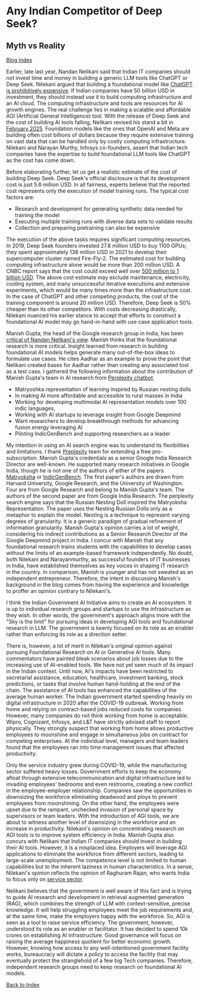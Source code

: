 # Any Indian Competitor of Deep Seek?

##  Myth vs Reality

[Blog Index](../index.md)

Earlier, late last year, Nandan Nelikani said that Indian IT companies should not invest time and money in building a generic
LLM tools like ChatGPT or Deep Seek. Nilekani argued that building a foundational model like [ChatGPT is prohibitively expensive](https://timesofindia.indiatimes.com/business/india-business/india-shouldnt-build-another-llm-nandan-nilekani/articleshow/116269605.cms). 
If Indian companies have 50 billion USD in investment, they should instead use it to build computing infrastructure and an AI cloud.
The computing infrastructure and tools are resources for AI growth engines. The real challenge lies in making a scalable and 
affordable AGI (Artificial General Intelligence) tool. With the release of Deep Seek and the cost of building AI tools falling, 
Nelikani revised his stand a bit in [February 2025](https://economictimes.indiatimes.com/news/new-updates/why-infosys-co-founder-nandan-nilekani-feels-india-dont-need-a-china-type-deepseek-ai/articleshow/118528515.cms?from=mdr). 
Foundation models like the ones that OpenAI and Meta are building often cost billions of dollars because they require extensive
training on vast data that can be handled only by costly computing infrastructure. Nilekani and Narayan Murthy, Infosys
co-founders, assert that Indian tech companies have the expertise to build foundational LLM tools like ChatGPT as the cost has
come down. 

Before elaborating further, let us get a realistic estimate of the cost of building Deep Seek. Deep Seek's 
official disclosure is that its development cost is just 5.6 million USD. In all fairness, experts believe that the reported 
cost represents only the execution of model training runs. The typical cost factors are:
- Research and development for generating synthetic data needed for training the model 
- Executing multiple training runs with diverse data sets to validate results
- Collection and preparing pretraining can also be expensive

The execution of the above tasks requires significant computing resources. In 2019, Deep Seek founders invested 27.8 million USD
to buy 1100 GPUs; they spent approximately 138 million USD in 2021 to develop their supercomputer cluster named Fire-Fly-2. The estimated cost for building computing infrastructure alone would be more than 200 million USD. A CNBC report
says that the cost could exceed well over [500 million to 1 billion USD](https://www.cnbc.com/2025/01/31/deepseeks-hardware-spend-could-be-as-high-as-500-million-report.html).
The above cost estimate may exclude maintenance, electricity, cooling system, and many unsuccessful iterative executions
and extensive experiments, which would be many times more than the infrastructure cost. In the case of ChatGPT and other
competing products, the cost of the training component is around 20 million USD. Therefore, Deep Seek is 50% cheaper than its other competitors. With costs decreasing drastically, Nilekani nuanced his earlier stance to accept that efforts to 
construct a foundational AI model may go hand-in-hand with use case application tools. 

Manish Gupta, the head of the Google research group in India, has been [critical of Nandan Nelikani's view](https://economictimes.indiatimes.com/tech/technology/google-research-india-head-disagrees-with-nandan-nilekani-says-india-must-build-llms/articleshow/115627015.cms). 
Manish thinks that the foundational research is more critical. Insight learned from research in building foundational AI models
helps generate many out-of-the-box ideas to formulate use cases. He cites Aadhar as an example to prove the point that 
Nelikani created bases for Aadhar rather than creating any associated tool as a test case. I gathered the following 
information about the contribution of Manish Gupta's team in AI research from [Perplexity chatbot](https://www.perplexity.ai/hub/blog/introducing-perplexity-deep-research).
- Matryoshka representation of learning inspired by Russian nesting dolls
- In making AI more affordable and accessible to rural masses in India
- Working for developing multimodal AI representation models over 100 indic languages,
- Working with AI startups to leverage insight from Google Deepmind
- Want researchers to develop breakthrough methods for advancing fusion energy leveraging AI
- Piloting IndicGenBench and supporting researchers as a leader
   
My intention in using an AI search engine was to understand its flexibilities and limitations. I thank 
[Preplexity](https://www.perplexity.ai/) team for extending a free pro-subscription. Manish Gupta's credentials as a senior Google 
India Research Director are well-known. He supported many research initiatives in Google India, though he is not one of the authors 
of either of the papers [Matryoksha](https://doi.org/10.48550/arXiv.2205.13147) or [IndicGenBench](https://arxiv.org/pdf/2404.16816). 
The first paper's authors are drawn from Harvard University, Google Research, 
and the University of Washington. Four are from Google Research and belong to Manish Gupta's team. The authors of the 
second paper are from Google India Research. The perplexity search engine says that the Russian Nesting Doll inspired the Matryoksha 
Representation. The paper uses the Nesting Russian Dolls only as a metaphor to explain the model. Nesting 
is a technique to represent varying degrees of granularity. It is a generic paradigm of gradual refinement of information 
granularity. Manish  Gupta's opinion carries a lot of weight, considering his indirect contributions as a Senior Research Director of 
the Google Deepmind project in India. I concur with Manish that any foundational research
trains students with the capabilities to develop cases without the limits of an example-based framework independently. No doubt, both 
Nilekani and Narayanmurthy, as successful founders of IT businesses in India, have established themselves as key voices
in shaping IT research in the country. In comparison, Manish is younger and has not sweated as an independent entrepreneur. 
Therefore, the intent in discussing Manish's background in the blog comes from having the experience and knowledge to proffer 
an opinion contrary to Nilekani's. 

I think the Indian Government AI Initiative aims to create an AI ecosystem. It is up to individual research groups and startups to 
use the infrastructure as they wish. In other words, the government's approach aligns more with the "Sky is the limit"  for 
pursuing ideas in developing AGI tools and foundational research in LLM. The government is keenly focused on its role as an
enabler rather than enforcing its role as a direction setter. 

There is, however, a lot of merit in Nilekan's original opinion against pursuing Foundational Research on AI or Generative AI tools.
Many commentators have painted bleak scenarios about job losses due to the increasing use of AI-enabled tools. We have not yet seen 
much of its impact in the Indian context. Until now, AI's impacts have been restricted to secretarial assistance, education, 
healthcare, investment banking, stock predictions, or tasks that involve human hand-holding at the end of the chain. The 
assistance of AI tools has enhanced the capabilities of the average human worker. The Indian government started spending heavily 
on digital infrastructure in 2020 after the COVID-19 outbreak. Working from home and relying on contract-based jobs reduced
costs for companies. However, many companies do not think working from home is acceptable. Wipro, Cognizant, Infosys, and L&T 
have strictly advised staff to report physically. They strongly suspect that working from home allows productive employees to
moonshine and engage in simultaneous jobs on contract for competing enterprises. At the individual level, managers and team 
leaders found that the employees ran into time management issues that affected productivity. 

Only the service industry grew during COVID-19, while the manufacturing sector suffered heavy losses. Government efforts to keep the 
economy afloat through extensive telecommunication and digital infrastructure led to invading employees' bedrooms and even 
restrooms, creating a new conflict in the employee-employer relationship. Companies saw the opportunities in downsizing 
the workforce eliminating deadwood and ploys to prevent employees from moonshining. On the other hand, the employees were upset 
due to the rampant, unchecked invasion of personal space by supervisors or team leaders. With the introduction of AGI tools, we are 
about to witness another level of downsizing in the workforce and an increase in productivity. Nilekani's 
opinion on concentrating research on AGI tools is to improve system efficiency in India. Manish Gupta also concurs with Nelikani
that Indian IT companies should invest in building their AI tools. However, it is a misplaced idea. Employers 
will leverage AGI applications to eliminate the workforce from different sectors, leading to large-scale unemployment. The 
competence level is not limited to human capabilities but to the inherent laziness in human characteristics. In a sense, Nilekani's
opinion reflects the opinion of Raghuram Rajan, who wants India to focus only on [service sector](https://uwm.edu/business/reimagining-development-possible-lessons-from-india/).

Nelikani believes that the government is well aware of this fact and is trying to guide AI research and development in 
retrieval augmented generation (RAG), which combines the strength of LLM with context-sensitive, precise knowledge. It will help
struggling employees meet the job requirements and, at the same time, make the employers happy with the workforce. So, AGI
is seen as a tool to raise service efficiency. The government, however, understood its role as an enabler or facilitator. 
It has decided to spend 10k crores on establishing AI infrastructure. Good governance will focus on raising the 
average happiness quotient for better economic growth. However, knowing how access to any well-intentioned government 
facility works, bureaucracy will dictate a policy to access the facility that may eventually protect the
stranglehold of a few big Tech companies. Therefore, independent research groups need to keep 
research on foundational AI models. 

[Back to Index](../index.md)
